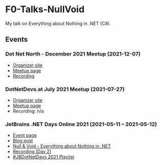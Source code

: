 # F0-Talks-NullVoid
My talk on Everything about Nothing in .NET (C#).

## Events

### Dot Net North - December 2021 Meetup (2021-12-07)
- [Organizer site](https://dotnetnorth.org.uk/)
- [Meetup page](https://www.meetup.com/DotNetNorth/events/282377697/)
- [Recording](https://www.youtube.com/watch?v=V08poPZTYwI)

### DotNetDevs.at July 2021 Meetup (2021-07-27)
- [Organizer site](https://dotnetdevs.at/)
- [Meetup page](https://www.meetup.com/dotnet-austria/events/279531287/)
- Recording: n/a

### JetBrains .NET Days Online 2021 (2021-05-11 – 2021-05-12)
- [Event page](https://pages.jetbrains.com/dotnet-days-2021/)
- [Blog post](https://blog.jetbrains.com/dotnet/2021/05/19/jetbrains-net-days-online-2021-recordings-available/)
- [Null & Void - Everything about Nothing in .NET](https://youtu.be/h7uVMKPHGtM)
- [Recording (Day 2)](https://youtu.be/i9xwtGai9wk?t=18879)
- [#JBDotNetDays 2021 Playlist](https://youtube.com/playlist?list=PLQ176FUIyIUZLtQsoMfMfr_ZHCQGImMUp)
